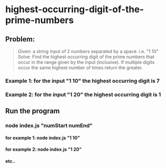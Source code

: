 # highest-occurring-digit-of-the-prime-numbers

## Problem:
> Given: a string input of 2 numbers separated by a space. i.e. "1 10"
Solve: Find the highest occurring digit of the prime numbers that occur in the range given by the input (inclusive). If multiple digits occur the same highest number of times return the greater.
### Example 1: for the input "1 10" the highest occurring digit is 7
### Example 2: for the input "1 20" the highest occurring digit is 1


## Run the program
### node index.js "numStart numEnd"

#### for example 1: node index.js "1 10"
#### for example 2: node index.js "1 20"
#### etc..
